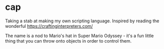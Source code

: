 # cap
Taking a stab at making my own scripting language. Inspired by reading the wonderful https://craftinginterpreters.com/

The name is a nod to Mario's hat in Super Mario Odyssey - it's a fun little thing that you can throw onto objects in order to control them.